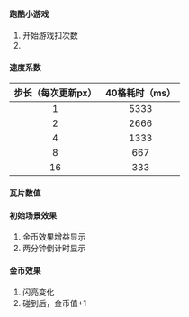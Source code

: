 #### 跑酷小游戏
1. 开始游戏扣次数
2. 

#### 速度系数
|步长（每次更新px） | 40格耗时（ms）|
|:---:|:---:|
|1|5333|
|2|2666|
|4|1333|
|8|667|
|16|333|

#### 瓦片数值


#### 初始场景效果
1. 金币效果增益显示
2. 两分钟倒计时显示

#### 金币效果
1. 闪亮变化
2. 碰到后，金币值+1